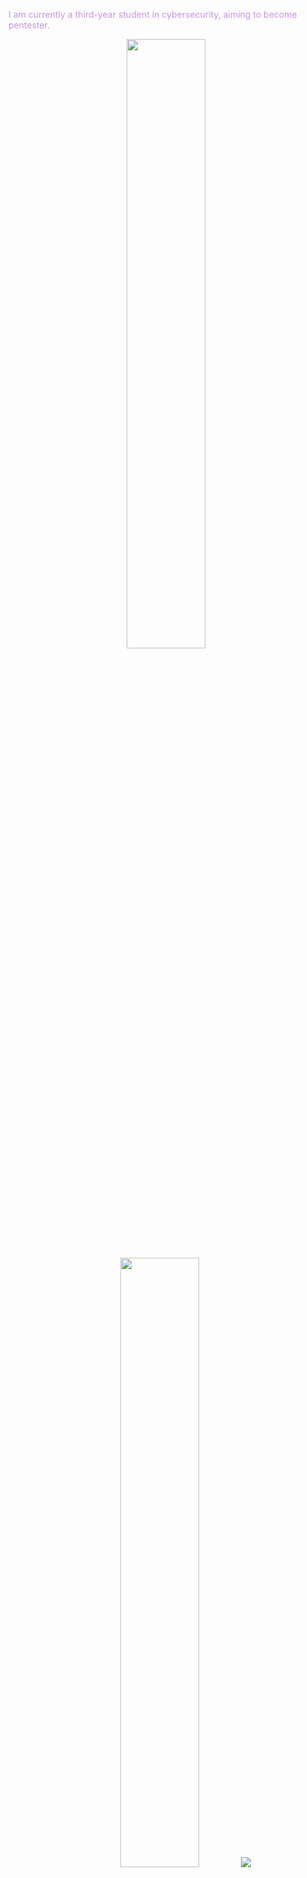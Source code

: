 <span style="color: #c792ea;">I am currently a third-year student in cybersecurity, aiming to become pentester.</span>

<p align="center">
  <img height="50%" width="auto" src ="https://github-readme-stats.vercel.app/api?username=AzFyXi&show_icons=true&count_private=true&theme=nightowl&hide_border=true&hide=issues,contribs&bg_color=00000000">
  <img height="50%" width="auto" src ="https://github-readme-stats.vercel.app/api/top-langs/?username=AzFyXi&layout=compact&hide_border=true&theme=nightowl&bg_color=00000000&langs_count=6&hide=jupyter%20notebook,tex,css,php&exclude_repo=Pacman-AI">
  <img src ="https://github-readme-streak-stats.herokuapp.com?user=AzFyXi&theme=nightowl&hide_border=true&background=FFFFFF00">
  <br>
</p>

